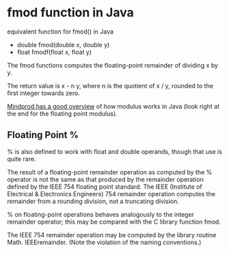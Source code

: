 # fmod function in Java

equivalent function for fmod() in Java

* double fmod(double x, double y)
* float fmodf(float x, float y)

The fmod functions computes the floating-point remainder of dividing x by y.

The return value is x - n y, where n is the quotient of x / y, rounded to the first integer towards zero.

[Mindprod has a good overview](http://mindprod.com/jgloss/modulus.html) of how modulus works in Java (look right at the end for the floating point modulus).

## Floating Point %
% is also defined to work with float and double operands, though that use is quite rare.

The result of a floating-point remainder operation as computed by the % operator is not the same as that produced by the remainder operation defined by the IEEE 754 floating point standard.
The IEEE (Institute of Electrical & Electronics Engineers) 754 remainder operation computes the remainder from a rounding division, not a truncating division.

% on floating-point operations behaves analogously to the integer remainder operator;
this may be compared with the C library function fmod.

The IEEE 754 remainder operation may be computed by the library routine Math. IEEEremainder.
(Note the violation of the naming conventions.)
